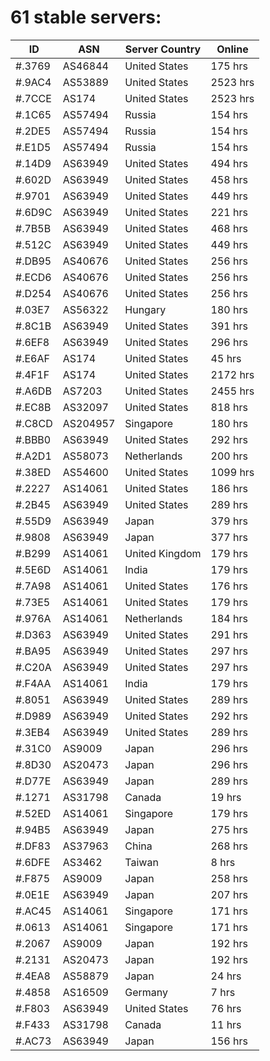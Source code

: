 # 61 stable servers:

| ID | ASN | Server Country | Online |
| ------ | ------ | ------ | ------ |
| #.3769 | AS46844 | United States | 175 hrs |
| #.9AC4 | AS53889 | United States | 2523 hrs |
| #.7CCE | AS174 | United States | 2523 hrs |
| #.1C65 | AS57494 | Russia | 154 hrs |
| #.2DE5 | AS57494 | Russia | 154 hrs |
| #.E1D5 | AS57494 | Russia | 154 hrs |
| #.14D9 | AS63949 | United States | 494 hrs |
| #.602D | AS63949 | United States | 458 hrs |
| #.9701 | AS63949 | United States | 449 hrs |
| #.6D9C | AS63949 | United States | 221 hrs |
| #.7B5B | AS63949 | United States | 468 hrs |
| #.512C | AS63949 | United States | 449 hrs |
| #.DB95 | AS40676 | United States | 256 hrs |
| #.ECD6 | AS40676 | United States | 256 hrs |
| #.D254 | AS40676 | United States | 256 hrs |
| #.03E7 | AS56322 | Hungary | 180 hrs |
| #.8C1B | AS63949 | United States | 391 hrs |
| #.6EF8 | AS63949 | United States | 296 hrs |
| #.E6AF | AS174 | United States | 45 hrs |
| #.4F1F | AS174 | United States | 2172 hrs |
| #.A6DB | AS7203 | United States | 2455 hrs |
| #.EC8B | AS32097 | United States | 818 hrs |
| #.C8CD | AS204957 | Singapore | 180 hrs |
| #.BBB0 | AS63949 | United States | 292 hrs |
| #.A2D1 | AS58073 | Netherlands | 200 hrs |
| #.38ED | AS54600 | United States | 1099 hrs |
| #.2227 | AS14061 | United States | 186 hrs |
| #.2B45 | AS63949 | United States | 289 hrs |
| #.55D9 | AS63949 | Japan | 379 hrs |
| #.9808 | AS63949 | Japan | 377 hrs |
| #.B299 | AS14061 | United Kingdom | 179 hrs |
| #.5E6D | AS14061 | India | 179 hrs |
| #.7A98 | AS14061 | United States | 176 hrs |
| #.73E5 | AS14061 | United States | 179 hrs |
| #.976A | AS14061 | Netherlands | 184 hrs |
| #.D363 | AS63949 | United States | 291 hrs |
| #.BA95 | AS63949 | United States | 297 hrs |
| #.C20A | AS63949 | United States | 297 hrs |
| #.F4AA | AS14061 | India | 179 hrs |
| #.8051 | AS63949 | United States | 289 hrs |
| #.D989 | AS63949 | United States | 292 hrs |
| #.3EB4 | AS63949 | United States | 289 hrs |
| #.31C0 | AS9009 | Japan | 296 hrs |
| #.8D30 | AS20473 | Japan | 296 hrs |
| #.D77E | AS63949 | Japan | 289 hrs |
| #.1271 | AS31798 | Canada | 19 hrs |
| #.52ED | AS14061 | Singapore | 179 hrs |
| #.94B5 | AS63949 | Japan | 275 hrs |
| #.DF83 | AS37963 | China | 268 hrs |
| #.6DFE | AS3462 | Taiwan | 8 hrs |
| #.F875 | AS9009 | Japan | 258 hrs |
| #.0E1E | AS63949 | Japan | 207 hrs |
| #.AC45 | AS14061 | Singapore | 171 hrs |
| #.0613 | AS14061 | Singapore | 171 hrs |
| #.2067 | AS9009 | Japan | 192 hrs |
| #.2131 | AS20473 | Japan | 192 hrs |
| #.4EA8 | AS58879 | Japan | 24 hrs |
| #.4858 | AS16509 | Germany | 7 hrs |
| #.F803 | AS63949 | United States | 76 hrs |
| #.F433 | AS31798 | Canada | 11 hrs |
| #.AC73 | AS63949 | Japan | 156 hrs |


